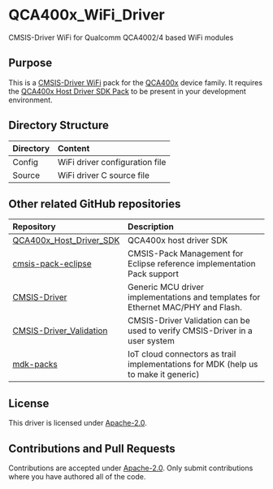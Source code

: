 # QCA400x_WiFi_Driver
CMSIS-Driver WiFi for Qualcomm QCA4002/4 based WiFi modules

## Purpose
This is a [CMSIS-Driver WiFi](https://arm-software.github.io/CMSIS_5/Driver/html/group__wifi__interface__gr.html)
pack for the [QCA400x](https://www.qualcomm.com/media/documents/files/qca400x-product-brief.pdf) device family.
It requires the [QCA400x Host Driver SDK Pack](https://github.com/MDK-Packs/QCA400x_Host_Driver_SDK) to be present
in your development environment.

## Directory Structure

| Directory  | Content                                                   |                
|:-----------|:--------------------------------------------------------- |
| Config     | WiFi driver configuration file                 |
| Source     | WiFi driver C source file                 |

## Other related GitHub repositories

| Repository                  | Description                                               |                
|:--------------------------- |:--------------------------------------------------------- |
| [QCA400x_Host_Driver_SDK](https://github.com/MDK-Packs/QCA400x_Host_Driver_SDK)    |  QCA400x host driver SDK  |
| [cmsis-pack-eclipse](https://github.com/ARM-software/cmsis-pack-eclipse)    |  CMSIS-Pack Management for Eclipse reference implementation Pack support  |
| [CMSIS-Driver](https://github.com/arm-software/CMSIS-Driver)                | Generic MCU driver implementations and templates for Ethernet MAC/PHY and Flash.  |
| [CMSIS-Driver_Validation](https://github.com/ARM-software/CMSIS-Driver_Validation) | CMSIS-Driver Validation can be used to verify CMSIS-Driver in a user system |
| [mdk-packs](https://github.com/mdk-packs)                                   | IoT cloud connectors as trail implementations for MDK (help us to make it generic)|
 
## License
This driver is licensed under [Apache-2.0](License.txt).

## Contributions and Pull Requests
Contributions are accepted under [Apache-2.0](License.txt). Only submit contributions where you have authored all of the code.
